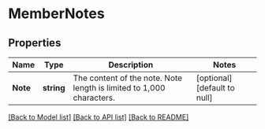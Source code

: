 # MemberNotes

## Properties
Name | Type | Description | Notes
------------ | ------------- | ------------- | -------------
**Note** | **string** | The content of the note. Note length is limited to 1,000 characters. | [optional] [default to null]

[[Back to Model list]](../README.md#documentation-for-models) [[Back to API list]](../README.md#documentation-for-api-endpoints) [[Back to README]](../README.md)

